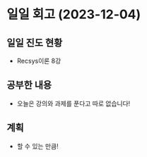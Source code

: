 # 일일 회고 (2023-12-04)

## 일일 진도 현황
- Recsys이론 8강

## 공부한 내용
- 오늘은 강의와 과제를 푼다고 따로 없습니다!

## 계획
- 할 수 있는 만큼!